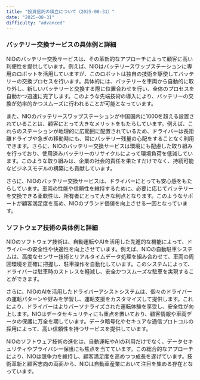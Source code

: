 ```yaml
---
title: "投資信託の積立について（2025-08-31）"
date: "2025-08-31"
difficulty: "advanced"
---
```


### バッテリー交換サービスの具体例と詳細
NIOのバッテリー交換サービスは、その革新的なアプローチによって顧客に高い利便性を提供しています。例えば、NIOはバッテリースワップステーションに専用のロボットを活用していますが、このロボットは独自の技術を駆使してバッテリーの交換プロセスを行います。具体的には、バッテリーを車両から自動的に取り外し、新しいバッテリーと交換する際に位置合わせを行い、全体のプロセスを自動かつ迅速に完了します。このような先端技術の導入により、バッテリーの交換が効率的かつスムーズに行われることが可能となっています。

また、NIOのバッテリースワップステーションが中国国内に1000を超える設置されていることは、顧客にとって大きなメリットをもたらしています。例えば、これらのステーションが地理的に広範囲に配置されているため、ドライバーは長距離ドライブや急ぎの移動時にも、常にバッテリー残量の心配をすることなく利用できます。さらに、NIOのバッテリー交換サービスは環境にも配慮した取り組みを行っており、使用済みバッテリーのリサイクルによって環境負荷を低減しています。このような取り組みは、企業の社会的責任を果たすだけでなく、持続可能なビジネスモデルの構築にも貢献しています。

さらに、NIOのバッテリー交換サービスは、ドライバーにとっても安心感をもたらしています。車両の性能や信頼性を維持するために、必要に応じてバッテリーを交換できる柔軟性は、所有者にとって大きな利点となります。このようなサポートが顧客満足度を高め、NIOのブランド価値を向上させる一因となっています。

### ソフトウェア技術の具体例と詳細
NIOのソフトウェア技術は、自動運転やAIを活用した先進的な機能によって、ドライバーの安全性や快適性を向上させています。例えば、NIOの自動駐車システムは、高度なセンサー技術とリアルタイムデータ処理を組み合わせて、車両の周囲環境を正確に把握し、駐車操作を自動化しています。このシステムによって、ドライバーは駐車時のストレスを軽減し、安全かつスムーズな駐車を実現することができます。

さらに、NIOのAIを活用したドライバーアシストシステムは、個々のドライバーの運転パターンや好みを学習し、運転支援をカスタマイズして提供します。これにより、ドライバーはよりパーソナライズされた運転体験を享受し、安全性が向上します。NIOはデータセキュリティにも重点を置いており、顧客情報や車両データの保護に万全を期しています。データ暗号化やセキュアな通信プロトコルの採用によって、高い信頼性を持つサービスを提供しています。

NIOのソフトウェア技術の進化は、自動運転やAIの利用だけでなく、データセキュリティやプライバシー保護にも焦点を当てています。この総合的なアプローチにより、NIOは競争力を維持し、顧客満足度を高めつつ成長を遂げています。技術革新と顧客志向の両面から、NIOは自動車産業において注目を集める存在となっています。
